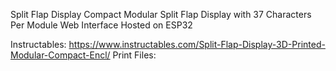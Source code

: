 Split Flap Display
Compact Modular Split Flap Display with 37 Characters Per Module
Web Interface Hosted on ESP32

Instructables: https://www.instructables.com/Split-Flap-Display-3D-Printed-Modular-Compact-Encl/
Print Files: 
